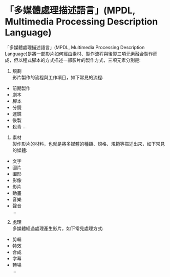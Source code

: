 「多媒體處理描述語言」(MPDL, Multimedia Processing Description Language)
===
「多媒體處理描述語言」(MPDL, Multimedia Processing Description Language)是將一部影片如何經由素材、製作流程與後製三項元素融合製作而成，但以程式腳本的方式描述一部影片的製作方式，三項元素分別是:

1. 規劃  
影片製作的流程與工作項目，如下常見的流程:
  - 前期製作
  - 劇本
  - 腳本
  - 分鏡
  - 運鏡
  - 後製
  - 殺青
  ...


1. 素材  
製作影片的材料，也就是將多媒體的種類、規格、規範等描述出來，如下常見的媒體:
  - 文字
  - 圖片
  - 圖形
  - 影像
  - 影片
  - 動畫
  - 音樂
  - 聲音  
  ...


2. 處理  
多媒體經過處理產生影片，如下常見處理方式:
  - 剪輯
  - 特效
  - 合成
  - 字幕
  - 轉場  
  ...
